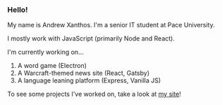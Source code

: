 ### Hello!
My name is Andrew Xanthos. I'm a senior IT student at Pace University.

I mostly work with JavaScript (primarily Node and React).

I'm currently working on...
  1. A word game (Electron)
  2. A Warcraft-themed news site (React, Gatsby)
  3. A language leaning platform (Express, Vanilla JS)

To see some projects I've worked on, take a look at [my site](https://www.andrewxanthos.com/)!

<!--
**andyxanthos/andyxanthos** is a ✨ _special_ ✨ repository because its `README.md` (this file) appears on your GitHub profile.

Here are some ideas to get you started:

- 🔭 I’m currently working on ...
- 🌱 I’m currently learning ...
- 👯 I’m looking to collaborate on ...
- 🤔 I’m looking for help with ...
- 💬 Ask me about ...
- 📫 How to reach me: ...
- 😄 Pronouns: ...
- ⚡ Fun fact: ...
-->
